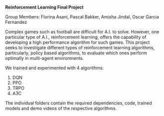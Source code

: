**Reinforcement Learning Final Project**

Group Members: Florina Asani, Pascal Bakker, Amisha Jindal, Oscar Garcia Fernandez

Complex games such as football are difficult for A.I. to solve. However, one particular type of A.I., reinforcement learning, offers the capability of developing a high performance algorithm for such games. This project seeks to investigate different types of reinforcement learning algorithms, particularly, policy based algorithms, to evaluate which ones perform optimally in multi-agent environments. 

We trained and experimented with 4 algorithms:
1. DQN
2. PPO
3. TRPO
4. A3C

The individual folders contain the required dependencies, code, trained models and demo videos of the respective algorithms.
